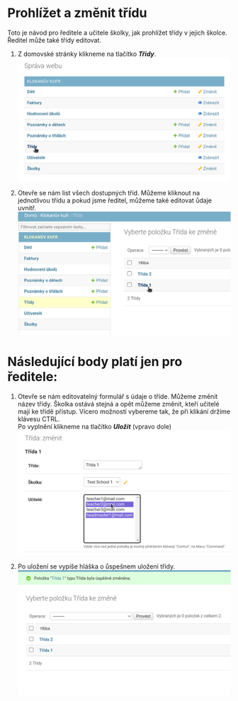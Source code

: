 # Prohlížet a změnit třídu
Toto je návod pro ředitele a učitele školky, jak prohlížet třídy v jejich školce.  
Ředitel může také třídy editovat.  

1. Z domovské stránky klikneme na tlačítko ***Třídy***.  
![alt text](browse_n_edit_classroom/tlacitko_tridy.png "tlacitko_tridy")  

2. Otevře se nám list všech dostupných tříd. Můžeme kliknout na jednotlivou třídu a pokud jsme ředitel, můžeme také editovat ůdaje uvnitř.  
![alt text](browse_n_edit_classroom/vybrat_tridu.png "vybrat_tridu")  

# Následující body platí jen pro ředitele:  

1. Otevře se nám editovatelný formulář s údaje o tříde. Můžeme změnit název třídy. Školka ostává stejná a opět můžeme změnit, kteří učitelé mají ke třídě přístup. Vícero možností vybereme tak, že při klikání držíme klávesu CTRL.  
Po vyplnění klikneme na tlačítko ***Uložit*** (vpravo dole)  
![alt text](browse_n_edit_classroom/edit_formular.png "edit_formular")  

2. Po uložení se vypíše hláška o ůspešnem uložení třídy.  
![alt text](browse_n_edit_classroom/hlaska.png "hlaska")
